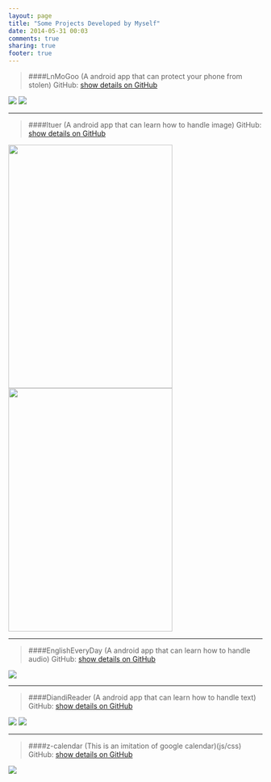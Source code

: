 ```yaml
---
layout: page
title: "Some Projects Developed by Myself"
date: 2014-05-31 00:03
comments: true
sharing: true
footer: true
---
```

>####LnMoGoo (A android app that can protect your phone from stolen)
>GitHub:  [show details on GitHub](https://github.com/zarue/lnmogoo)
>
<img src='https://github.com/zarue/lnmogoo/raw/master/doc/img/1.jpg'>
<img src='https://github.com/zarue/lnmogoo/raw/master/doc/img/4.jpg'>

----
>####Ituer (A android app that can learn how to handle image)
>GitHub:   [show details on GitHub](https://github.com/zarue/Ituer)
>
<img style="width:325px;height:482px;"  src='https://github.com/zarue/Ituer/raw/master/doc/1.png'>
<img style="width:325px;height:482px;" src='https://github.com/zarue/Ituer/raw/master/doc/2.png'>

----
>####EnglishEveryDay (A android app that can learn how to handle audio)
>GitHub:  [show details on GitHub](https://github.com/zarue/englisheveryday)
>
<img  src='https://github.com/zarue/englisheveryday/raw/master/doc/1.png'>

----
>####DiandiReader (A android app that can learn how to handle text)
>GitHub:  [show details on GitHub](https://github.com/zarue/DiandiReader)
>
<img src='https://github.com/zarue/DiandiReader/raw/master/doc/2.jpg'>
<img src='https://github.com/zarue/DiandiReader/raw/master/doc/4.jpg'>


----
>####z-calendar (This is an imitation of google calendar)(js/css)
>GitHub:  [show details on GitHub](https://github.com/zarue/z-calendar)
>
<img src='https://github.com/zarue/z-calendar/raw/master/%E5%91%A8%E8%A7%86%E5%9B%BE.jpg'>
